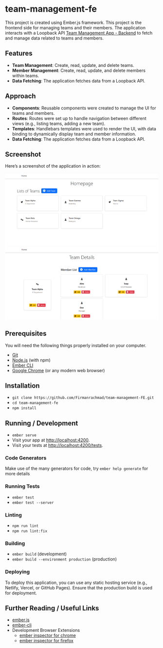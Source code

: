 # team-management-fe

This project is created using Ember.js framework. This project is the frontend side for managing teams and their members. The application interacts with a Loopback API [Team Management App - Backend](https://github.com/Firmanrachmad/team-management-BE) to fetch and manage data related to teams and members.

## Features

- **Team Management**: Create, read, update, and delete teams.
- **Member Management**: Create, read, update, and delete members within teams.
- **Data Fetching**: The application fetches data from a Loopback API.


## Approach

* **Components**: Reusable components were created to manage the UI for teams and members.
* **Routes**: Routes were set up to handle navigation between different views (e.g., listing teams, adding a new team).
* **Templates**: Handlebars templates were used to render the UI, with data binding to dynamically display team and member information.
* **Data Fetching**: The application fetches data from a Loopback API.

## Screenshot

Here’s a screenshot of the application in action:

![Team Management App Screenshot](./images/Screenshot_1.png)
![Team Management App - Team Details Screenshot](./images/Screenshot_2.png)

## Prerequisites

You will need the following things properly installed on your computer.

* [Git](https://git-scm.com/)
* [Node.js](https://nodejs.org/) (with npm)
* [Ember CLI](https://ember-cli.com/)
* [Google Chrome](https://google.com/chrome/) (or any modern web browser)

## Installation

* `git clone https://github.com/Firmanrachmad/team-management-FE.git`
* `cd team-management-fe`
* `npm install`

## Running / Development

* `ember serve`
* Visit your app at [http://localhost:4200](http://localhost:4200).
* Visit your tests at [http://localhost:4200/tests](http://localhost:4200/tests).

### Code Generators

Make use of the many generators for code, try `ember help generate` for more details

### Running Tests

* `ember test`
* `ember test --server`

### Linting

* `npm run lint`
* `npm run lint:fix`

### Building

* `ember build` (development)
* `ember build --environment production` (production)

### Deploying

To deploy this application, you can use any static hosting service (e.g., Netlify, Vercel, or GitHub Pages). Ensure that the production build is used for deployment.

## Further Reading / Useful Links

* [ember.js](https://emberjs.com/)
* [ember-cli](https://ember-cli.com/)
* Development Browser Extensions
  * [ember inspector for chrome](https://chrome.google.com/webstore/detail/ember-inspector/bmdblncegkenkacieihfhpjfppoconhi)
  * [ember inspector for firefox](https://addons.mozilla.org/en-US/firefox/addon/ember-inspector/)
